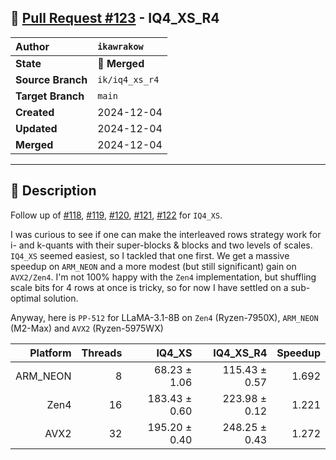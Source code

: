 ## 🔀 [Pull Request #123](https://github.com/ikawrakow/ik_llama.cpp/pull/123) - IQ4_XS_R4

| **Author** | `ikawrakow` |
| :--- | :--- |
| **State** | 🔀 **Merged** |
| **Source Branch** | `ik/iq4_xs_r4` |
| **Target Branch** | `main` |
| **Created** | 2024-12-04 |
| **Updated** | 2024-12-04 |
| **Merged** | 2024-12-04 |

---

## 📄 Description

Follow up of [#118](https://github.com/ikawrakow/ik_llama.cpp/issues/118), [#119](https://github.com/ikawrakow/ik_llama.cpp/issues/119), [#120](https://github.com/ikawrakow/ik_llama.cpp/issues/120), [#121](https://github.com/ikawrakow/ik_llama.cpp/issues/121), [#122](https://github.com/ikawrakow/ik_llama.cpp/issues/122) for `IQ4_XS`.

I was curious to see if one can make the interleaved rows strategy work for i- and k-quants with their super-blocks & blocks and two levels of scales. `IQ4_XS` seemed easiest, so I tackled that one first. We get a massive speedup on `ARM_NEON` and a more modest (but still significant) gain on `AVX2/Zen4`. I'm not 100% happy with the `Zen4` implementation, but shuffling scale bits for 4 rows at once is tricky, so for now I have settled on a sub-optimal solution.  

Anyway, here is `PP-512` for LLaMA-3.1-8B on `Zen4` (Ryzen-7950X), `ARM_NEON` (M2-Max) and `AVX2` (Ryzen-5975WX)

| Platform |  Threads | IQ4_XS | IQ4_XS_R4 | Speedup |
| ---: | ---: | ---: | ---: | ---: |
| ARM_NEON |  8 |  68.23 ± 1.06  | 115.43 ± 0.57  | 1.692 |
| Zen4            | 16 | 183.43 ± 0.60  | 223.98 ± 0.12  | 1.221 |
| AVX2           | 32 | 195.20 ± 0.40  | 248.25 ± 0.43 | 1.272 |